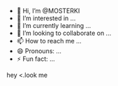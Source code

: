 - 👋 Hi, I’m @MOSTERKI
- 👀 I’m interested in ...
- 🌱 I’m currently learning ...
- 💞️ I’m looking to collaborate on ...
- 📫 How to reach me ...
- 😄 Pronouns: ...
- ⚡ Fun fact: ...

<!---
MOSTERKI/MOSTERKI is a ✨ special ✨ repository because its `README.md` (this file) appears on your GitHub profile.
You can click the Preview link to take a look at your changes.
--->
hey <.look me
